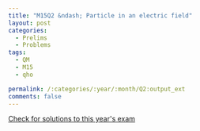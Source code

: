 ```yaml
---
title: "M15Q2 &ndash; Particle in an electric field"
layout: post
categories:
  - Prelims
  - Problems
tags:
  - QM
  - M15
  - qho

permalink: /:categories/:year/:month/Q2:output_ext
comments: false
---
```

<object data="2015M2Q.pdf" type="application/pdf" width="100%" height="500"></object>
<div class="message"><a href='https://princetonprelim.com/prelim/35/'>Check for solutions to this year's exam</a></div>